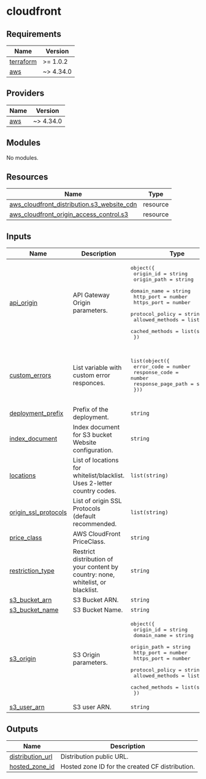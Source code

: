 # cloudfront

<!-- BEGINNING OF PRE-COMMIT-TERRAFORM DOCS HOOK -->
## Requirements

| Name | Version |
|------|---------|
| <a name="requirement_terraform"></a> [terraform](#requirement\_terraform) | >= 1.0.2 |
| <a name="requirement_aws"></a> [aws](#requirement\_aws) | ~> 4.34.0 |

## Providers

| Name | Version |
|------|---------|
| <a name="provider_aws"></a> [aws](#provider\_aws) | ~> 4.34.0 |

## Modules

No modules.

## Resources

| Name | Type |
|------|------|
| [aws_cloudfront_distribution.s3_website_cdn](https://registry.terraform.io/providers/hashicorp/aws/latest/docs/resources/cloudfront_distribution) | resource |
| [aws_cloudfront_origin_access_control.s3](https://registry.terraform.io/providers/hashicorp/aws/latest/docs/resources/cloudfront_origin_access_control) | resource |

## Inputs

| Name | Description | Type | Default | Required |
|------|-------------|------|---------|:--------:|
| <a name="input_api_origin"></a> [api\_origin](#input\_api\_origin) | API Gateway Origin parameters. | <pre>object({<br>    origin_id       = string<br>    origin_path     = string<br>    domain_name     = string<br>    http_port       = number<br>    https_port      = number<br>    protocol_policy = string<br>    allowed_methods = list(string)<br>    cached_methods  = list(string)<br>  })</pre> | n/a | yes |
| <a name="input_custom_errors"></a> [custom\_errors](#input\_custom\_errors) | List variable with custom error responces. | <pre>list(object({<br>    error_code         = number<br>    response_code      = number<br>    response_page_path = string<br>  }))</pre> | <pre>[<br>  {<br>    "error_code": 404,<br>    "response_code": 200,<br>    "response_page_path": "index.html"<br>  }<br>]</pre> | no |
| <a name="input_deployment_prefix"></a> [deployment\_prefix](#input\_deployment\_prefix) | Prefix of the deployment. | `string` | `"terraform"` | no |
| <a name="input_index_document"></a> [index\_document](#input\_index\_document) | Index document for S3 bucket Website configuration. | `string` | `"index.html"` | no |
| <a name="input_locations"></a> [locations](#input\_locations) | List of locations for whitelist/blacklist. Uses 2-letter country codes. | `list(string)` | `[]` | no |
| <a name="input_origin_ssl_protocols"></a> [origin\_ssl\_protocols](#input\_origin\_ssl\_protocols) | List of origin SSL Protocols (default recommended. | `list(string)` | <pre>[<br>  "TLSv1.2"<br>]</pre> | no |
| <a name="input_price_class"></a> [price\_class](#input\_price\_class) | AWS CloudFront PriceClass. | `string` | `"PriceClass_All"` | no |
| <a name="input_restriction_type"></a> [restriction\_type](#input\_restriction\_type) | Restrict distribution of your content by country: none, whitelist, or blacklist. | `string` | `"none"` | no |
| <a name="input_s3_bucket_arn"></a> [s3\_bucket\_arn](#input\_s3\_bucket\_arn) | S3 Bucket ARN. | `string` | `""` | no |
| <a name="input_s3_bucket_name"></a> [s3\_bucket\_name](#input\_s3\_bucket\_name) | S3 Bucket Name. | `string` | `""` | no |
| <a name="input_s3_origin"></a> [s3\_origin](#input\_s3\_origin) | S3 Origin parameters. | <pre>object({<br>    origin_id       = string<br>    domain_name     = string<br>    origin_path     = string<br>    http_port       = number<br>    https_port      = number<br>    protocol_policy = string<br>    allowed_methods = list(string)<br>    cached_methods  = list(string)<br>  })</pre> | n/a | yes |
| <a name="input_s3_user_arn"></a> [s3\_user\_arn](#input\_s3\_user\_arn) | S3 user ARN. | `string` | `""` | no |

## Outputs

| Name | Description |
|------|-------------|
| <a name="output_distribution_url"></a> [distribution\_url](#output\_distribution\_url) | Distribution public URL. |
| <a name="output_hosted_zone_id"></a> [hosted\_zone\_id](#output\_hosted\_zone\_id) | Hosted zone ID for the created CF distribution. |
<!-- END OF PRE-COMMIT-TERRAFORM DOCS HOOK -->

